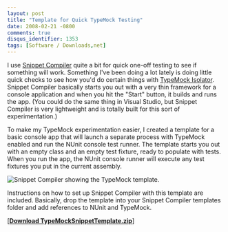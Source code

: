 ```yaml
---
layout: post
title: "Template for Quick TypeMock Testing"
date: 2008-02-21 -0800
comments: true
disqus_identifier: 1353
tags: [Software / Downloads,net]
---
```

I use [Snippet Compiler](http://www.sliver.com/dotnet/SnippetCompiler/)
quite a bit for quick one-off testing to see if something will work.
Something I've been doing a lot lately is doing little quick checks to
see how you'd do certain things with [TypeMock
Isolator](http://www.typemock.com). Snippet Compiler basically starts
you out with a very thin framework for a console application and when
you hit the "Start" button, it builds and runs the app. (You could do
the same thing in Visual Studio, but Snippet Compiler is very
lightweight and is totally built for this sort of experimentation.)

To make my TypeMock experimentation easier, I created a template for a
basic console app that will launch a separate process with TypeMock
enabled and run the NUnit console test runner. The template starts you
out with an empty class and an empty test fixture, ready to populate
with tests. When you run the app, the NUnit console runner will execute
any test fixtures you put in the current assembly.

![Snippet Compiler showing the TypeMock
template.](https://jushww.dm1.livefilestore.com/y2p2QlwHr4FWlMonwn9p35hkDLHYErJvwM5BEXfqkAEOcZUFjZxMMt3R6rLIdkEwBiuhOg_t_lt4HzZZXwfrnGOb_O-JoYe_3RrF4KbGAAmz-s/TypeMockSnippetTemplate.gif?psid=1)

Instructions on how to set up Snippet Compiler with this template are
included. Basically, drop the template into your Snippet Compiler
templates folder and add references to NUnit and TypeMock.

[**[Download
TypeMockSnippetTemplate.zip](https://onedrive.live.com/redir?resid=C2CB832A5EC9B707!45030&authkey=!AH_lO5v3eI8Ee94&ithint=file%2c.zip)**]

